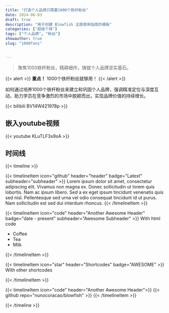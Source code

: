 ```yaml
---
title: "打造个人品牌只需要1000个铁杆粉丝"
date: 2024-06-03
draft: true
description: "用于创建 Blowfish 主题使用指南的模板"
categories: ["超级个体"]
tags: ["个人品牌", "粉丝"]
showauthor: true
slug: "1000fans"


---
```


>聚焦1000铁杆粉丝，精耕细作，铸就个人品牌坚实基石。





{{< alert >}}
**重点！** 1000个铁杆粉丝就够用！
{{< /alert >}}

如何通过培养1000个铁杆粉丝来建立和巩固个人品牌，强调精准定位与深度互动，助力学员在竞争激烈的市场中脱颖而出，实现品牌价值的持续增长。


{{< bilibili BV14W421978p >}}

## 嵌入youtube视频

{{< youtube KLuTLF3x9sA >}}


<!-- ENCRYPTED-START -->

## 时间线
{{< timeline >}}

{{< timelineItem icon="github" header="header" badge="Latest" subheader="subheader" >}}
Lorem ipsum dolor sit amet, consectetur adipiscing elit. Vivamus non magna ex. Donec sollicitudin ut lorem quis lobortis. Nam ac ipsum libero. Sed a ex eget ipsum tincidunt venenatis quis sed nisl. Pellentesque sed urna vel odio consequat tincidunt id ut purus. Nam sollicitudin est sed dui interdum rhoncus. 
{{< /timelineItem >}}


{{< timelineItem icon="code" header="Another Awesome Header" badge="date - present" subheader="Awesome Subheader" >}}
With html code
<ul>
  <li>Coffee</li>
  <li>Tea</li>
  <li>Milk</li>
</ul>
{{< /timelineItem >}}

{{< timelineItem icon="star" header="Shortcodes" badge="AWESOME" >}}
With other shortcodes

{{< /timelineItem >}}

{{< timelineItem icon="code" header="Another Awesome Header">}}
{{< github repo="nunocoracao/blowfish" >}}
{{< /timelineItem >}}

{{< /timeline >}}

<!-- ENCRYPTED-END -->